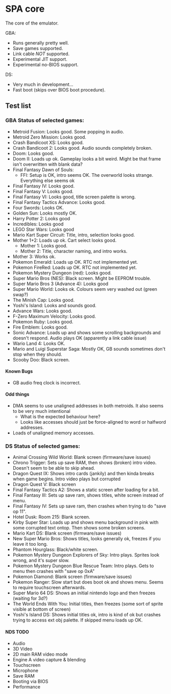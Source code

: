 # SPA core
The core of the emulator.

GBA:
- Runs generally pretty well.
- Save games supported.
- Link cable _NOT_ supported.
- Experimental JIT support.
- Experimental no-BIOS support.

DS:
- Very much in development...
- Fast boot (skips over BIOS boot procedure).

## Test list

### GBA Status of selected games:
- Metroid Fusion: Looks good. Some popping in audio.
- Metroid Zero Mission: Looks good.
- Crash Bandicoot XS: Looks good.
- Crash Bandicoot 2: Looks good. Audio sounds completely broken.
- Doom: Looks good.
- Doom II: Loads up ok. Gameplay looks a bit weird. Might be that frame isn't overwritten with blank data?
- Final Fantasy Dawn of Souls:
    - FFI: Setup is OK, intro seems OK. The overworld looks strange. Everything else seems ok
- Final Fantasy IV: Looks good.
- Final Fantasy V: Looks good.
- Final Fantasy VI: Looks good, title screen palette is wrong.
- Final Fantasy Tactics Advance: Looks good.
- Four Swords: Looks OK.
- Golden Sun: Looks mostly OK.
- Harry Potter 2: Looks good
- Incredibles: Looks good
- LEGO Star Wars: Looks good
- Mario Kart Super Circuit: Title, intro, selection looks good.
- Mother 1+2: Loads up ok. Cart select looks good.
    - Mother 1: Looks good.
    - Mother 2: Title, character naming, and intro works.
- Mother 3: Works ok.
- Pokemon Emerald: Loads up OK. RTC not implemented yet.
- Pokemon FireRed: Loads up OK. RTC not implemented yet.
- Pokemon Mystery Dungeon (red): Looks good.
- Super Mario Bros (NES): Black screen. Might be EEPROM trouble.
- Super Mario Bros 3 (Advance 4): Looks good
- Super Mario World: Looks ok. Colours seem very washed out (green swap?)
- The Minish Cap: Looks good.
- Yoshi's Island: Looks and sounds good.
- Advance Wars: Looks good.
- F-Zero Maximum Velocity: Looks good.
- Pokemon Ruby: Looks good.
- Fire Emblem: Looks good.
- Sonic Advance: Loads up and shows some scrolling backgrounds and doesn't respond. Audio plays OK (apparently a link cable issue)
- Wario Land 4: Looks OK.
- Mario and Luigi Superstar Saga: Mostly OK, GB sounds sometimes don't stop when they should.
- Scooby Doo: Black screen.

#### Known Bugs
- GB audio freq clock is incorrect.

#### Odd things
- DMA seems to use unaligned addresses in both metroids. It also seems to be very much intentional
    - What is the expected behaviour here?
    - Looks like accesses should just be force-aligned to word or halfword addresses.
- Loads of unaligned memory accesses.

### DS Status of selected games:
- Animal Crossing Wild World: Blank screen (firmware/save issues)
- Chrono Trigger: Sets up save RAM, then shows (broken) intro video. Doesn't seem to be able to skip ahead.
- Dragon Quest IX: Shows intro cards (jankily) and then kinda breaks when game begins. Intro video plays but corrupted
- Dragon Quest V: Black screen
- Final Fantasy Tactics A2: Shows a static screen after loading for a bit.
- Final Fantasy III: Sets up save ram, shows titles, white screen instead of menu.
- Final Fantasy IV: Sets up save ram, then crashes when trying to do "save op 11".
- Hotel Dusk: Room 215: Blank screen.
- Kirby Super Star: Loads up and shows menu background in pink with some corrupted text ontop. Then shows some broken screens.
- Mario Kart DS: Blank screen (firmware/save issues)
- New Super Mario Bros: Shows titles, looks generally ok, freezes if you leave it too long.
- Phantom Hourglass: Black/white screen.
- Pokemon Mystery Dungeon Explorers of Sky: Intro plays. Sprites look wrong, and it's super slow.
- Pokemon Mystery Dungeon Blue Rescue Team: Intro plays. Gets to menu then crashes with "save op 0xA"
- Pokemon Diamond: Blank screen (firmware/save issues)
- Pokemon Ranger: Slow start but does boot ok and shows menu. Seems to require touchscreen afterwards.
- Super Mario 64 DS: Shows an initial nintendo logo and then freezes (waiting for 3d?)
- The World Ends With You: Initial titles, then freezes (some sort of sprite visible at bottom of screen)
- Yoshi's Island DS: Shows initial titles ok, intro is kind of ok but crashes trying to access ext obj palette. If skipped menu loads up OK.

#### NDS TODO
- Audio
- 3D Video
- 2D main RAM video mode
- Engine A video capture & blending
- Touchscreen
- Microphone
- Save RAM
- Booting via BIOS
- Performance
